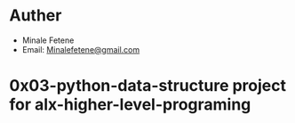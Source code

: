 # Auther

- Minale Fetene
- Email: Minalefetene@gmail.com


# 0x03-python-data-structure project for alx-higher-level-programing
